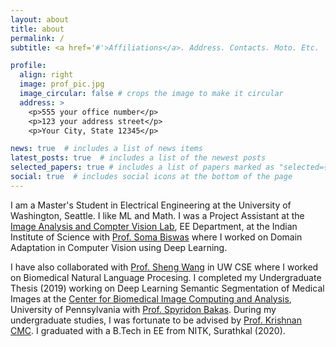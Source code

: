 ```yaml
---
layout: about
title: about
permalink: /
subtitle: <a href='#'>Affiliations</a>. Address. Contacts. Moto. Etc.

profile:
  align: right
  image: prof_pic.jpg
  image_circular: false # crops the image to make it circular
  address: >
    <p>555 your office number</p>
    <p>123 your address street</p>
    <p>Your City, State 12345</p>

news: true  # includes a list of news items
latest_posts: true  # includes a list of the newest posts
selected_papers: true # includes a list of papers marked as "selected={true}"
social: true  # includes social icons at the bottom of the page
---
```


I am a Master's Student in Electrical Engineering at the University of Washington, Seattle. I like ML and Math. I was a Project Assistant at the [Image Analysis and Compter Vision Lab](https://sites.google.com/iisc.ac.in/somabiswas/iacv-lab-iisc), EE Department, at the Indian Institute of Science with [Prof. Soma Biswas](https://ee.iisc.ac.in/soma-biswas/) where I worked on Domain Adaptation in Computer Vision using Deep Learning.

I have also collaborated with [Prof. Sheng Wang](https://homes.cs.washington.edu/~swang/) in UW CSE where I worked on Biomedical Natural Language Procesing.
I completed my Undergraduate Thesis (2019) working on Deep Learning Semantic Segmentation of Medical Images at the [Center for Biomedical Image Computing and Analysis](https://www.med.upenn.edu/cbica/), University of Pennsylvania with [Prof. Spyridon Bakas](https://www.med.upenn.edu/cbica/sbakas/). During my undergraduate studies, I was fortunate to be advised by [Prof. Krishnan CMC](https://sites.google.com/view/krishnan-chemmangat). 
I graduated with a B.Tech in EE from NITK, Surathkal (2020).
